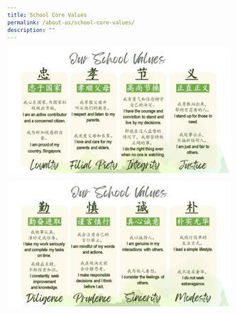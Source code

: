 ```yaml
---
title: School Core Values
permalink: /about-us/school-core-values/
description: ""
---
```

![](/images/school%20values.jpg)

![](/images/school%20values_2.jpg)